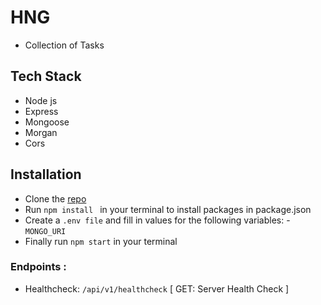 # HNG
- Collection of Tasks

## Tech Stack
- Node js
- Express
- Mongoose
- Morgan
- Cors

## Installation
- Clone the [repo](https://github.com/Okafor-Ifeanyi/HNG.git) 
- Run `npm install ` in your terminal to install packages in package.json
- Create a `.env file` and fill in values for the following variables: - `MONGO_URI`
- Finally run `npm start` in your terminal

### Endpoints : 
- Healthcheck: `/api/v1/healthcheck` 
    [ GET: Server Health Check ]